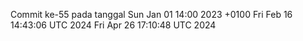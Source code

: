 Commit ke-55 pada tanggal Sun Jan 01 14:00 2023 +0100
Fri Feb 16 14:43:06 UTC 2024
Fri Apr 26 17:10:48 UTC 2024
